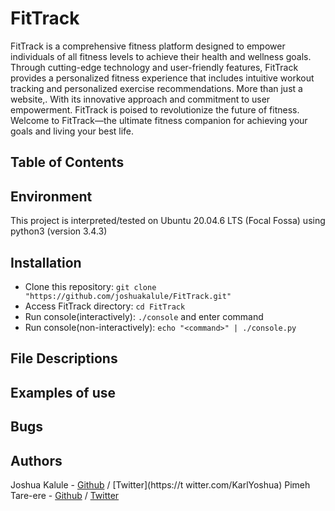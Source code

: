 # FitTrack
FitTrack is a comprehensive fitness platform designed to empower individuals of all fitness levels to achieve their health and wellness goals. Through cutting-edge technology and user-friendly features, FitTrack provides a personalized fitness experience that includes intuitive workout tracking and personalized exercise recommendations. More than just a website,. With its innovative approach and commitment to user empowerment. FitTrack is poised to revolutionize the future of fitness. Welcome to FitTrack—the ultimate fitness companion for achieving your goals and living your best life.

## Table of Contents

## Environment
This project is interpreted/tested on Ubuntu 20.04.6 LTS (Focal Fossa) using python3 (version 3.4.3)

## Installation
* Clone this repository: `git clone "https://github.com/joshuakalule/FitTrack.git"`
* Access FitTrack directory: `cd FitTrack`
* Run console(interactively): `./console` and enter command
* Run console(non-interactively): `echo "<command>" | ./console.py`

## File Descriptions

## Examples of use

## Bugs

## Authors
Joshua Kalule - [Github](https://github.com/joshuakalule) / [Twitter](https://t    witter.com/KarlYoshua)
Pimeh Tare-ere - [Github](https://github.com/PimehT) / [Twitter](https://twitter.com/pimehere)
